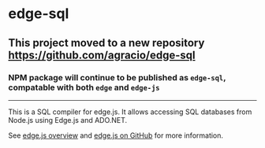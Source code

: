 edge-sql
=======

## This project moved to a new repository https://github.com/agracio/edge-sql
### NPM package will continue to be published as `edge-sql`, compatable with both `edge` and `edge-js`
--------------

This is a SQL compiler for edge.js. It allows accessing SQL databases from Node.js using Edge.js and ADO.NET. 

See [edge.js overview](http://tjanczuk.github.com/edge) and [edge.js on GitHub](https://github.com/tjanczuk/egde) for more information. 

